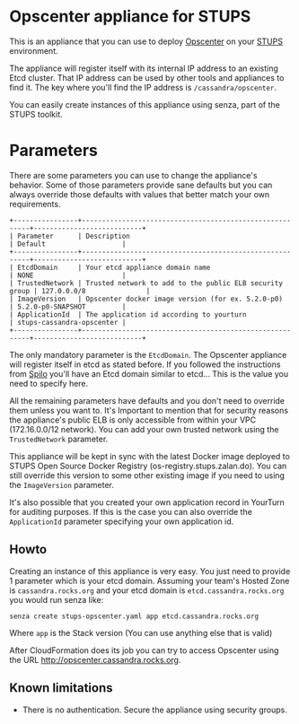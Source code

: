 # Opscenter appliance for STUPS

This is an appliance that you can use to deploy [Opscenter](http://www.datastax.com/products/datastax-enterprise-visual-admin) on your [STUPS](https://stups.io) environment.

The appliance will register itself with its internal IP address to an existing Etcd cluster.
That IP address can be used by other tools and appliances to find it.
The key where you'll find the IP address is ``/cassandra/opscenter``.

You can easily create instances of this appliance using senza, part of the 
STUPS toolkit.

# Parameters

There are some parameters you can use to change the appliance's behavior. Some
of those parameters provide sane defaults but you can always override those
defaults with values that better match your own requirements.

    +----------------+---------------------------------------------------------+---------------------------+
    | Parameter      | Description                                             | Default                   |
    +----------------+---------------------------------------------------------+---------------------------+
    | EtcdDomain     | Your etcd appliance domain name                         | NONE                      |
    | TrustedNetwork | Trusted network to add to the public ELB security group | 127.0.0.0/8               |
    | ImageVersion   | Opscenter docker image version (for ex. 5.2.0-p0)       | 5.2.0-p0-SNAPSHOT         |
    | ApplicationId  | The application id according to yourturn                | stups-cassandra-opscenter |
    +----------------+---------------------------------------------------------+---------------------------+

The only mandatory parameter is the ``EtcdDomain``. The Opscenter appliance
will register itself in etcd as stated before. If you followed the instructions
from [Spilo](http://spilo.readthedocs.org/en/latest/user-guide/deploy_etcd/) 
you'll have an Etcd domain similar to etcd.<my-team-name>.<domain>.
This is the value you need to specify here.

All the remaining parameters have defaults and you don't need to override them
unless you want to. It's Important to mention that for security reasons the
appliance's public ELB is only accessible from within your VPC (172.16.0.0/12 network).
You can add your own trusted network using the ``TrustedNetwork`` parameter.

This appliance will be kept in sync with the latest Docker image deployed to 
STUPS Open Source Docker Registry (os-registry.stups.zalan.do). You can still
override this version to some other existing image if you need to using the
``ImageVersion`` parameter.

It's also possible that you created your own application record in YourTurn for
auditing purposes. If this is the case you can also override the ``ApplicationId``
parameter specifying your own application id.

## Howto

Creating an instance of this appliance is very easy. You just need to provide 1
parameter which is your etcd domain. Assuming your team's Hosted Zone is
``cassandra.rocks.org`` and your etcd domain is ``etcd.cassandra.rocks.org``
you would run senza like:

    senza create stups-opscenter.yaml app etcd.cassandra.rocks.org
    
Where ``app`` is the Stack version (You can use anything else that is valid)

After CloudFormation does its job you can try to access Opscenter using the URL
http://opscenter.cassandra.rocks.org.
    
## Known limitations

- There is no authentication. Secure the appliance using security groups.
